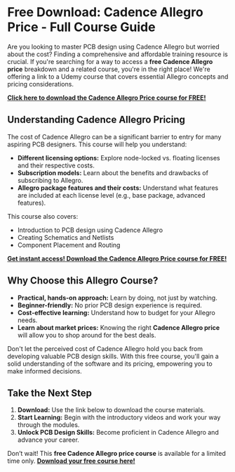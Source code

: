 # Free Download: Cadence Allegro Price - Full Course Guide

Are you looking to master PCB design using Cadence Allegro but worried about the cost? Finding a comprehensive and affordable training resource is crucial. If you're searching for a way to access a **free Cadence Allegro price** breakdown and a related course, you're in the right place! We're offering a link to a Udemy course that covers essential Allegro concepts and pricing considerations.

[**Click here to download the Cadence Allegro Price course for FREE!**](https://udemywork.com/cadence-allegro-price)

## Understanding Cadence Allegro Pricing

The cost of Cadence Allegro can be a significant barrier to entry for many aspiring PCB designers. This course will help you understand:

*   **Different licensing options:** Explore node-locked vs. floating licenses and their respective costs.
*   **Subscription models:** Learn about the benefits and drawbacks of subscribing to Allegro.
*   **Allegro package features and their costs:** Understand what features are included at each license level (e.g., base package, advanced features).

This course also covers:

* Introduction to PCB design using Cadence Allegro
* Creating Schematics and Netlists
* Component Placement and Routing

[**Get instant access! Download the Cadence Allegro Price course for FREE!**](https://udemywork.com/cadence-allegro-price)

## Why Choose this Allegro Course?

*   **Practical, hands-on approach:** Learn by doing, not just by watching.
*   **Beginner-friendly:** No prior PCB design experience is required.
*   **Cost-effective learning:** Understand how to budget for your Allegro needs.
*   **Learn about market prices:** Knowing the right **Cadence Allegro price** will allow you to shop around for the best deals.

Don't let the perceived cost of Cadence Allegro hold you back from developing valuable PCB design skills. With this free course, you'll gain a solid understanding of the software and its pricing, empowering you to make informed decisions.

## Take the Next Step

1.  **Download:** Use the link below to download the course materials.
2.  **Start Learning:** Begin with the introductory videos and work your way through the modules.
3.  **Unlock PCB Design Skills:** Become proficient in Cadence Allegro and advance your career.

Don’t wait! This **free Cadence Allegro price course** is available for a limited time only. **[Download your free course here!](https://udemywork.com/cadence-allegro-price)**
